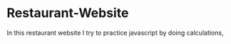 # Restaurant-Website
In this restaurant website I try to practice javascript by doing calculations, 
